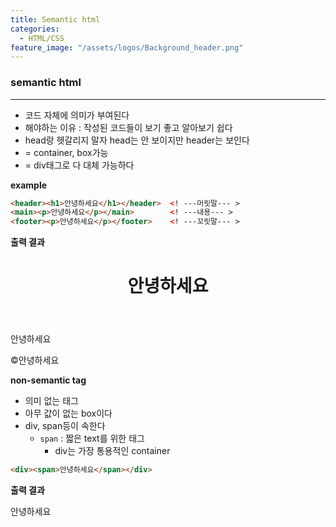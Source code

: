 ```yaml
---
title: Semantic html
categories:
  - HTML/CSS
feature_image: "/assets/logos/Background_header.png"
---
```


### semantic html

---
+ 코드 자체에 의미가 부여된다
+ 해야하는 이유 : 작성된 코드들이 보기 좋고 알아보기 쉽다
+ head랑 헷갈리지 말자 head는 안 보이지만 header는 보인다
+ = container, box가능
+ = div태그로 다 대체 가능하다
  
**example**

```html
<header><h1>안녕하세요</h1></header>  <! ---머릿말--- >
<main><p>안녕하세요</p></main>        <! ---내용--- >
<footer><p>안녕하세요</p></footer>    <! ---꼬릿말--- >
```

**출력 결과**
<header><h1>안녕하세요</h1></header>
<main><p>안녕하세요</p></main>
<footer>&copy;안녕하세요</footer>  

**non-semantic tag**
+ 의미 없는 태그
+ 아무 값이 없는 box이다
+ div, span등이 속한다
  - `span` : 짧은 text를 위한 태그
    + div는 가장 통용적인 container  

  
``` html
<div><span>안녕하세요</span></div>
```

**출력 결과**
<div><span>안녕하세요</span></div>


  


